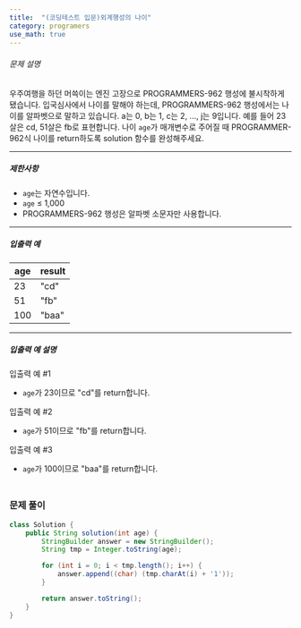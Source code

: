 ```yaml
---
title:  "(코딩테스트 입문)외계행성의 나이"
category: programers
use_math: true
---
```




###### 문제 설명

우주여행을 하던 머쓱이는 엔진 고장으로 PROGRAMMERS-962 행성에 불시착하게 됐습니다. 입국심사에서 나이를 말해야 하는데, PROGRAMMERS-962 행성에서는 나이를 알파벳으로 말하고 있습니다. a는 0, b는 1, c는 2, ..., j는 9입니다. 예를 들어 23살은 cd, 51살은 fb로 표현합니다. 나이 `age`가 매개변수로 주어질 때 PROGRAMMER-962식 나이를 return하도록 solution 함수를 완성해주세요.

------

##### 제한사항

- `age`는 자연수입니다.
- `age` ≤ 1,000
- PROGRAMMERS-962 행성은 알파벳 소문자만 사용합니다.

------

##### 입출력 예

| age  | result |
| ---- | ------ |
| 23   | "cd"   |
| 51   | "fb"   |
| 100  | "baa"  |

------

##### 입출력 예 설명

입출력 예 #1

- `age`가 23이므로 "cd"를 return합니다.

입출력 예 #2

- `age`가 51이므로 "fb"를 return합니다.

입출력 예 #3

- `age`가 100이므로 "baa"를 return합니다.



### <br>문제 풀이 

```java
class Solution {
    public String solution(int age) {
        StringBuilder answer = new StringBuilder();
        String tmp = Integer.toString(age);

        for (int i = 0; i < tmp.length(); i++) {
            answer.append((char) (tmp.charAt(i) + '1'));
        }

        return answer.toString();
    }
}
```





